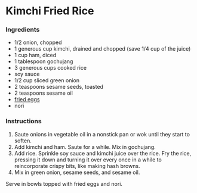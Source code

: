 # Kimchi Fried Rice

### Ingredients

- 1/2 onion, chopped
- 1 generous cup kimchi, drained and chopped (save 1/4 cup of the juice)
- 1 cup ham, diced
- 1 tablespoon gochujang
- 3 generous cups cooked rice
- soy sauce
- 1/2 cup sliced green onion
- 2 teaspoons sesame seeds, toasted
- 2 teaspoons sesame oil
- [fried eggs](fried-eggs.md)
- nori

### Instructions

1. Saute onions in vegetable oil in a nonstick pan or wok until they start to soften.
2. Add kimchi and ham. Saute for a while. Mix in gochujang.
3. Add rice. Sprinkle soy sauce and kimchi juice over the rice. Fry the rice, pressing it down and turning it over every once in a while to reincorporate crispy bits, like making hash browns.
4. Mix in green onion, sesame seeds, and sesame oil.

Serve in bowls topped with fried eggs and nori.
